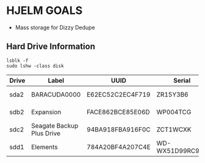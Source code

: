 # HJELM GOALS

- Mass storage for Dizzy Dedupe

## Hard Drive Information

```
lsblk -f
sudo lshw -class disk
```

| Drive | Label                     | UUID             | Serial          | Size  |
| ----- | ------------------------- | ---------------- | --------------- | ----- |
| sda2  | BARACUDA0000              | E62EC52C2EC4F719 | ZR15Y3B6        | 8 TB  |
| sdb2  | Expansion                 | FACE862BCE85E06D | WP004TCG        | 10 TB |
| sdc2  | Seagate Backup Plus Drive | 94BA918FBA916F0C | ZCT1WCXK        | 6 TB  |
| sdd1  | Elements                  | 784A20BF4A207C4E | WD-WX51D99RC916 | 6 TB  |